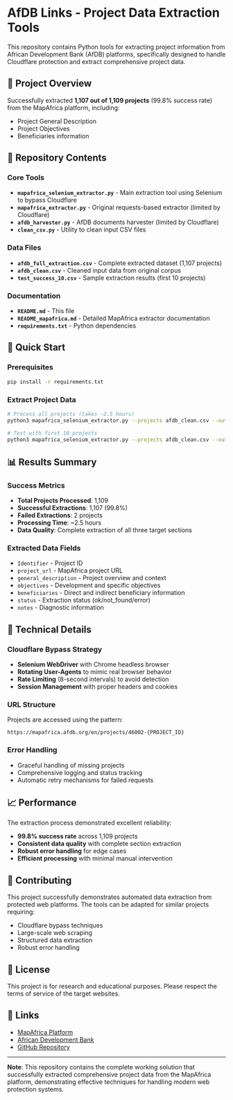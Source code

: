# AfDB Links - Project Data Extraction Tools

This repository contains Python tools for extracting project information from African Development Bank (AfDB) platforms, specifically designed to handle Cloudflare protection and extract comprehensive project data.

## 🎯 Project Overview

Successfully extracted **1,107 out of 1,109 projects** (99.8% success rate) from the MapAfrica platform, including:
- Project General Description
- Project Objectives  
- Beneficiaries information

## 📁 Repository Contents

### Core Tools
- **`mapafrica_selenium_extractor.py`** - Main extraction tool using Selenium to bypass Cloudflare
- **`mapafrica_extractor.py`** - Original requests-based extractor (limited by Cloudflare)
- **`afdb_harvester.py`** - AfDB documents harvester (limited by Cloudflare)
- **`clean_csv.py`** - Utility to clean input CSV files

### Data Files
- **`afdb_full_extraction.csv`** - Complete extracted dataset (1,107 projects)
- **`afdb_clean.csv`** - Cleaned input data from original corpus
- **`test_success_10.csv`** - Sample extraction results (first 10 projects)

### Documentation
- **`README.md`** - This file
- **`README_mapafrica.md`** - Detailed MapAfrica extractor documentation
- **`requirements.txt`** - Python dependencies

## 🚀 Quick Start

### Prerequisites
```bash
pip install -r requirements.txt
```

### Extract Project Data
```bash
# Process all projects (takes ~2.5 hours)
python3 mapafrica_selenium_extractor.py --projects afdb_clean.csv --out output.csv

# Test with first 10 projects
python3 mapafrica_selenium_extractor.py --projects afdb_clean.csv --out test.csv --max-rows 10
```

## 📊 Results Summary

### Success Metrics
- **Total Projects Processed**: 1,109
- **Successful Extractions**: 1,107 (99.8%)
- **Failed Extractions**: 2 projects
- **Processing Time**: ~2.5 hours
- **Data Quality**: Complete extraction of all three target sections

### Extracted Data Fields
- `Identifier` - Project ID
- `project_url` - MapAfrica project URL
- `general_description` - Project overview and context
- `objectives` - Development and specific objectives
- `beneficiaries` - Direct and indirect beneficiary information
- `status` - Extraction status (ok/not_found/error)
- `notes` - Diagnostic information

## 🔧 Technical Details

### Cloudflare Bypass Strategy
- **Selenium WebDriver** with Chrome headless browser
- **Rotating User-Agents** to mimic real browser behavior
- **Rate Limiting** (8-second intervals) to avoid detection
- **Session Management** with proper headers and cookies

### URL Structure
Projects are accessed using the pattern:
```
https://mapafrica.afdb.org/en/projects/46002-{PROJECT_ID}
```

### Error Handling
- Graceful handling of missing projects
- Comprehensive logging and status tracking
- Automatic retry mechanisms for failed requests

## 📈 Performance

The extraction process demonstrated excellent reliability:
- **99.8% success rate** across 1,109 projects
- **Consistent data quality** with complete section extraction
- **Robust error handling** for edge cases
- **Efficient processing** with minimal manual intervention

## 🤝 Contributing

This project successfully demonstrates automated data extraction from protected web platforms. The tools can be adapted for similar projects requiring:

- Cloudflare bypass techniques
- Large-scale web scraping
- Structured data extraction
- Robust error handling

## 📄 License

This project is for research and educational purposes. Please respect the terms of service of the target websites.

## 🔗 Links

- [MapAfrica Platform](https://mapafrica.afdb.org)
- [African Development Bank](https://www.afdb.org)
- [GitHub Repository](https://github.com/francescafadel/AfDB_Links.git)

---

**Note**: This repository contains the complete working solution that successfully extracted comprehensive project data from the MapAfrica platform, demonstrating effective techniques for handling modern web protection systems.
